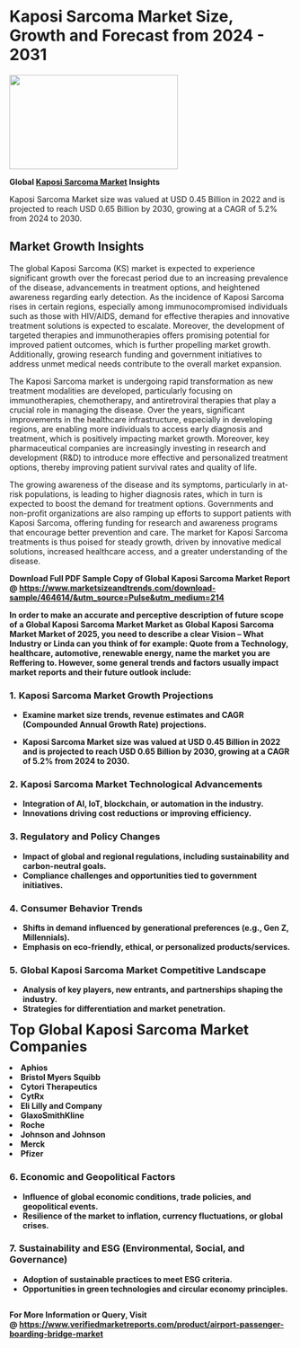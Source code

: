 <H1>Kaposi Sarcoma Market Size, Growth and Forecast from 2024 - 2031</H1><img class="aligncenter size-medium wp-image-584254" src="https://thirdeyenews.in/wp-content/uploads/2024/09/Global-Market-Research-300x168.jpeg" alt="" width="300" height="168" /><p><strong>Global&nbsp;<a href="https://www.marketsizeandtrends.com/download-sample/464614/&amp;utm_source=Pulse&amp;utm_medium=214">Kaposi Sarcoma Market</a> Insights</strong></p><p>Kaposi Sarcoma Market size was valued at USD 0.45 Billion in 2022 and is projected to reach USD 0.65 Billion by 2030, growing at a CAGR of 5.2% from 2024 to 2030.</p><p><h2>Market Growth Insights</h2> <p>The global Kaposi Sarcoma (KS) market is expected to experience significant growth over the forecast period due to an increasing prevalence of the disease, advancements in treatment options, and heightened awareness regarding early detection. As the incidence of Kaposi Sarcoma rises in certain regions, especially among immunocompromised individuals such as those with HIV/AIDS, demand for effective therapies and innovative treatment solutions is expected to escalate. Moreover, the development of targeted therapies and immunotherapies offers promising potential for improved patient outcomes, which is further propelling market growth. Additionally, growing research funding and government initiatives to address unmet medical needs contribute to the overall market expansion.</p> <p><strong></strong></p> <p>The Kaposi Sarcoma market is undergoing rapid transformation as new treatment modalities are developed, particularly focusing on immunotherapies, chemotherapy, and antiretroviral therapies that play a crucial role in managing the disease. Over the years, significant improvements in the healthcare infrastructure, especially in developing regions, are enabling more individuals to access early diagnosis and treatment, which is positively impacting market growth. Moreover, key pharmaceutical companies are increasingly investing in research and development (R&D) to introduce more effective and personalized treatment options, thereby improving patient survival rates and quality of life.</p> <p>The growing awareness of the disease and its symptoms, particularly in at-risk populations, is leading to higher diagnosis rates, which in turn is expected to boost the demand for treatment options. Governments and non-profit organizations are also ramping up efforts to support patients with Kaposi Sarcoma, offering funding for research and awareness programs that encourage better prevention and care. The market for Kaposi Sarcoma treatments is thus poised for steady growth, driven by innovative medical solutions, increased healthcare access, and a greater understanding of the disease.</p> <p><strong></p><p><span class=""><strong>Download Full PDF Sample Copy of Global Kaposi Sarcoma Market Report</strong> @ <a href="https://www.marketsizeandtrends.com/download-sample/464614/&amp;utm_source=Pulse&amp;utm_medium=214" target="_blank">https://www.marketsizeandtrends.com/download-sample/464614/&amp;utm_source=Pulse&amp;utm_medium=214</a></span></p><p>In order to make an accurate and perceptive description of future scope of a Global&nbsp;Kaposi Sarcoma Market Market as Global&nbsp;Kaposi Sarcoma Market Market of 2025, you need to describe a clear Vision &ndash; What Industry or Linda can you think of for example: Quote from a Technology, healthcare, automotive, renewable energy, name the market you are Reffering to. However, some general trends and factors usually impact market reports and their future outlook include:</p><h3>1.&nbsp;<strong>Kaposi Sarcoma Market Growth Projections</strong></h3><ul><li>Examine market size trends, revenue estimates and CAGR (Compounded Annual Growth Rate) projections.</li><li><p>Kaposi Sarcoma Market size was valued at USD 0.45 Billion in 2022 and is projected to reach USD 0.65 Billion by 2030, growing at a CAGR of 5.2% from 2024 to 2030.</p></li></ul><h3>2.&nbsp;<strong>Kaposi Sarcoma Market Technological Advancements</strong></h3><ul><li>Integration of AI, IoT, blockchain, or automation in the industry.</li><li>Innovations driving cost reductions or improving efficiency.</li></ul><h3>3.&nbsp;<strong>Regulatory and Policy Changes</strong></h3><ul><li>Impact of global and regional regulations, including sustainability and carbon-neutral goals.</li><li>Compliance challenges and opportunities tied to government initiatives.</li></ul><h3>4.&nbsp;<strong>Consumer Behavior Trends</strong></h3><ul><li>Shifts in demand influenced by generational preferences (e.g., Gen Z, Millennials).</li><li>Emphasis on eco-friendly, ethical, or personalized products/services.</li></ul><h3>5.&nbsp;<strong>Global Kaposi Sarcoma Market Competitive Landscape</strong></h3><ul><li>Analysis of key players, new entrants, and partnerships shaping the industry.</li><li>Strategies for differentiation and market penetration.</li></ul><p data-pm-slice="1 1 []"><span style="color: inherit; font-family: inherit; font-size: 25px;">Top Global Kaposi Sarcoma Market Companies</span></p><div class="" data-test-id=""><p><li>Aphios</li><li> Bristol Myers Squibb</li><li> Cytori Therapeutics</li><li> CytRx</li><li> Eli Lilly and Company</li><li> GlaxoSmithKline</li><li> Roche</li><li> Johnson and Johnson</li><li> Merck</li><li> Pfizer</li></p></div><h3>6.&nbsp;<strong>Economic and Geopolitical Factors</strong></h3><ul><li>Influence of global economic conditions, trade policies, and geopolitical events.</li><li>Resilience of the market to inflation, currency fluctuations, or global crises.</li></ul><h3>7.&nbsp;<strong>Sustainability and ESG (Environmental, Social, and Governance)</strong></h3><ul><li>Adoption of sustainable practices to meet ESG criteria.</li><li>Opportunities in green technologies and circular economy principles.</li></ul><h2><strong style="font-size: 14px;">For More Information or Query, Visit @&nbsp;</strong><a style="background-color: #ffffff; font-size: 14px;" href="https://www.marketsizeandtrends.com/report/kaposi-sarcoma-market/" target="_blank">https://www.verifiedmarketreports.com/product/airport-passenger-boarding-bridge-market</a></h2>
